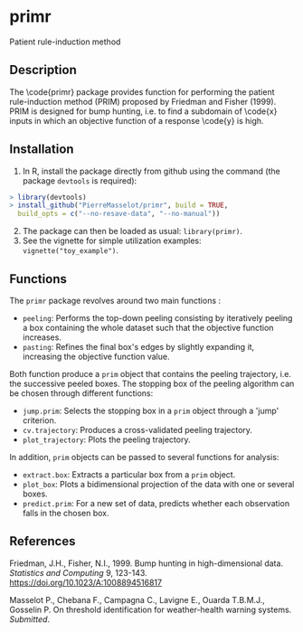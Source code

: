 # primr
 Patient rule-induction method
 
## Description

The \code{primr} package provides function for performing the patient rule-induction method (PRIM) proposed by Friedman and Fisher (1999). PRIM is designed for bump hunting, i.e. to find a subdomain of \code{x} inputs in which an objective function of a response \code{y} is high.

## Installation

1. In R, install the package directly from github using the command (the package `devtools` is required):
```r
> library(devtools)
> install_github("PierreMasselot/primr", build = TRUE, 
  build_opts = c("--no-resave-data", "--no-manual"))
```
2. The package can then be loaded as usual: `library(primr)`.
3. See the vignette for simple utilization examples: `vignette("toy_example")`.

## Functions

The `primr` package revolves around two main functions :
* `peeling`: Performs the top-down peeling consisting by iteratively peeling a box containing the whole dataset such that the objective function increases.
* `pasting`: Refines the final box's edges by slightly expanding it, increasing the objective function value.

Both function produce a `prim` object that contains the peeling trajectory, i.e. the successive peeled boxes. The stopping box of the peeling algorithm can be chosen through different functions:
* `jump.prim`: Selects the stopping box in a `prim` object through a 'jump' criterion.
* `cv.trajectory`: Produces a cross-validated peeling trajectory.
* `plot_trajectory`: Plots the peeling trajectory.

In addition, `prim` objects can be passed to several functions for analysis:
* `extract.box`: Extracts a particular box from a `prim` object.
* `plot_box`: Plots a bidimensional projection of the data with one or several boxes.
* `predict.prim`: For a new set of data, predicts whether each observation falls in the chosen box.

## References

Friedman, J.H., Fisher, N.I., 1999. Bump hunting in high-dimensional data. *Statistics and Computing* 9, 123-143. https://doi.org/10.1023/A:1008894516817

Masselot P., Chebana F., Campagna C., Lavigne E., Ouarda T.B.M.J., Gosselin P. On threshold identification for weather-health warning systems. *Submitted*.